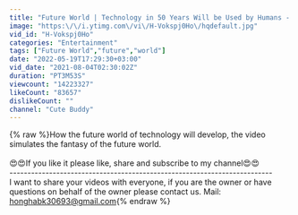 ```yaml
---
title: "Future World | Technology in 50 Years Will be Used by Humans - Part 4"
image: "https:\/\/i.ytimg.com\/vi\/H-Vokspj0Ho\/hqdefault.jpg"
vid_id: "H-Vokspj0Ho"
categories: "Entertainment"
tags: ["Future World","future","world"]
date: "2022-05-19T17:29:30+03:00"
vid_date: "2021-08-04T02:30:02Z"
duration: "PT3M53S"
viewcount: "14223327"
likeCount: "83657"
dislikeCount: ""
channel: "Cute Buddy"
---
```

{% raw %}How the future world of technology will develop, the video simulates the fantasy of the future world.<br /><br />😍😍If you like it please like, share and subscribe to my channel😍😍<br />-------------------------------------------------------------------------<br />I want to share your videos with everyone, if you are the owner or have questions on behalf of the owner please contact us. Mail: honghabk30693@gmail.com{% endraw %}

